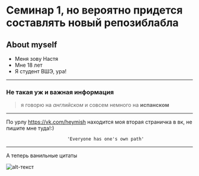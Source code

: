 # Семинар 1, но вероятно придется составлять новый репозиблабла
## About myself

* Меня зову Настя
* Мне 18 лет
* Я студент ВШЭ, ура!
***
### Не такая уж и важная информация

> я 
говорю
на
*английском*
> и совсем немного на **испанском**
***

По урлу <https://vk.com/heymish> находится моя вторая страничка в вк, не пишите мне туда!:)

                           'Everyone has one's own path'
***

А теперь ванильные цитаты


![alt-текст](http://statusycitaty.ru/images/stories/Image_status/Angliiski/korotkie-tsitatyi-na-angliyskom-s-perevodom.jpg)
